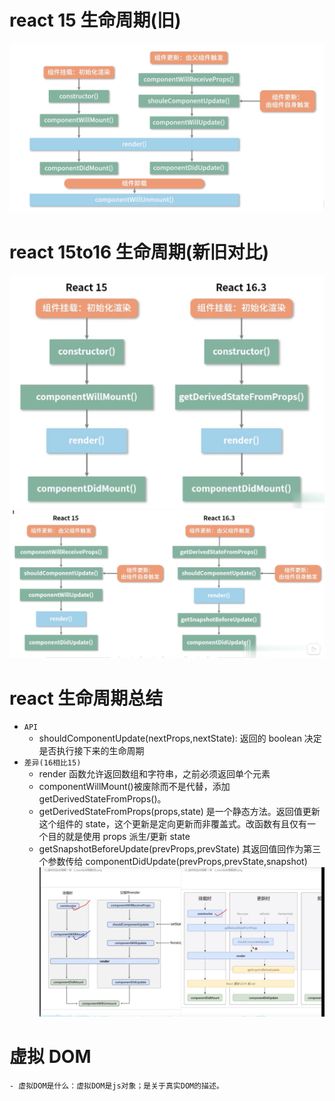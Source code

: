 # react 15 生命周期(旧)

![react old](./img/LC_old.png)

# react 15to16 生命周期(新旧对比)

![react mount](./img/LC_mount.png)
![react update](./img/LC_update.png)

# react 生命周期总结

- `API`
  - shouldComponentUpdate(nextProps,nextState): 返回的 boolean 决定是否执行接下来的生命周期
- `差异(16相比15)`
  - render 函数允许返回数组和字符串，之前必须返回单个元素
  - componentWillMount()被废除而不是代替，添加 getDerivedStateFromProps()。
  - getDerivedStateFromProps(props,state) 是一个静态方法。返回值更新这个组件的 state，这个更新是定向更新而非覆盖式。改函数有且仅有一个目的就是使用 props 派生/更新 state
  - getSnapshotBeforeUpdate(prevProps,prevState) 其返回值回作为第三个参数传给 componentDidUpdate(prevProps,prevState,snapshot)
    ![react old-to-new](./img/LC_old_to_new.png)

# 虚拟 DOM

    - 虚拟DOM是什么：虚拟DOM是js对象；是关于真实DOM的描述。
